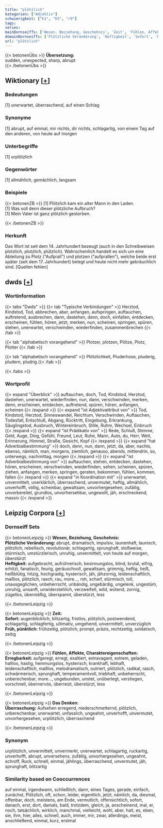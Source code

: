 ```yaml
---
title: "plötzlich"
kategorien: ["Adjektiv"]
schwierigkeit: ["k1", "h5", "r9"]
tags:
series:
mainDornseiffs: ['Wesen, Beziehung, Geschehnis', 'Zeit', 'Fühlen, Affekte, Charaktereigenschaften', 'Das Denken']
domainDornseiffs: ['Plötzliche Veränderung', 'Heftigkeit', 'Sofort', 'Früh, pünktlich', 'Erregbarkeit', 'Überraschung']
url: "plötzlich"
---
```


{{< betonenÜbs >}}
**Übersetzung:**  
sudden, unexpected, sharp, abrupt  
{{< /betonenÜbs >}}

## Wiktionary [[+](https://de.wiktionary.org/wiki/plötzlich)]

### Bedeutungen
[1] unerwartet, überraschend, auf einen Schlag  

### Synonyme
[1] abrupt, auf einmal, mir nichts, dir nichts, schlagartig, von einem Tag auf den anderen, von heute auf morgen  

### Unterbegriffe
[1] urplötzlich  

### Gegenwörter
[1] allmählich, gemächlich, langsam  

### Beispiele
{{< betonenZB >}}
[1] Plötzlich kam ein alter Mann in den Laden.  
[1] Was soll denn dieser plötzliche Aufbruch?  
[1] Mein Vater ist ganz plötzlich gestorben.  

{{< /betonenZB >}}
### Herkunft
Das Wort ist seit dem 14. Jahrhundert bezeugt (auch in den Schreibweisen plotzlich, plutzlich, plützlich). Wahrscheinlich handelt es sich um eine Ableitung zu Plotz ("Aufprall") und plotzen ("aufprallen"), welche beide erst später (seit dem 17. Jahrhundert) belegt und heute nicht mehr gebräuchlich sind. [Quellen fehlen]  



## dwds [[+](https://www.dwds.de/wb/plötzlich)]

### Wortinformation
{{< tabs "Dwds" >}}
{{< tab "Typische Verbindungen" >}}
Herztod, Kindstod, Tod, abbrechen, aber, anfangen, aufspringen, auftauchen, auftretend, ausbrechen, dann, dastehen, denn, doch, einfallen, entdecken, erscheinen, fühlen, hören, jetzt, merken, nun, scheinen, springen, spüren, stehen, unerwartet, verschwinden, wiederfinden, zusammenbrechen
{{< /tab >}}

{{< tab "alphabetisch vorangehend" >}}
Plotzer, plotzen, Plötze, Plotz, Plotter
{{< /tab >}}

{{< tab "alphabetisch vorangehend" >}}
Plötzlichkeit, Pluderhose, pluderig, pludern, pludrig
{{< /tab >}}

{{< /tabs >}}

### Wortprofil
{{< expand "Überblick" >}} auftauchen, doch, Tod, Kindstod, Herztod, dastehen, unerwartet, wiederfinden, nun, dann, verschwinden, merken, denn, erscheinen, entdecken, auftretend, spüren, hören, anfangen, scheinen {{< /expand >}}
{{< expand "ist Adjektivattribut von" >}} Tod, Kindstod, Herztod, Sinneswandel, Reichtum, Verschwinden, Auftauchen, Todesfall, Entschluß, Abgang, Rücktritt, Eingebung, Erkrankung, Säuglingstod, Ausbruch, Wintereinbruch, Stille, Ruhm, Wechsel, Einbruch {{< /expand >}}
{{< expand "ist Prädikativ von" >}} Rede, Schluß, Stimme, Geld, Auge, Ding, Gefühl, Freund, Leut, Ruhe, Mann, Auto, du, Herr, Welt, Erinnerung, Himmel, Straße, Gesicht, Kopf {{< /expand >}}
{{< expand "hat Adverbialbestimmung" >}} doch, denn, nun, dann, jetzt, da, aber, nachts, ebenso, nämlich, man, morgens, ziemlich, genauso, abends, mittendrin, so, unterwegs, nachmittag, morgen {{< /expand >}}
{{< expand "ist Adverbialbestimmung von" >}} auftauchen, stehen, entdecken, dastehen, hören, erscheinen, verschwinden, wiederfinden, sehen, scheinen, spüren, ziehen, anfangen, merken, springen, geraten, bekommen, fühlen, kommen, fallen {{< /expand >}}
{{< expand "in Koordination mit" >}} unerwartet, unvermittelt, unerklärlich, überraschend, unvermutet, heftig, allmählich, unverhofft, völlig, scheinbar, gewaltsam, unvorhergesehen, zufällig, unvorbereitet, grundlos, unvorhersehbar, ungewollt, jäh, erschreckend, massiv {{< /expand >}}

## Leipzig Corpora [[+](https://corpora.uni-leipzig.de/en/res?word=plötzlich&corpusId=deu_newscrawl-public_2018)]

### Dornseiff Sets
{{< betonenLeipzig >}}
**Wesen, Beziehung, Geschehnis:**  
**Plötzliche Veränderung:** abrupt, dramatisch, impulsiv, launenhaft, launisch, plötzlich, rebellisch, revolutionär, schlagartig, sprunghaft, stoßweise, stürmisch, umstürzlerisch, unruhig, unvermittelt, von heute auf morgen, überstürzt  
**Heftigkeit:** aufgebracht, aufrührerisch, besinnungslos, blind, brutal, eifrig, erhitzt, fanatisch, feurig, geräuschvoll, gewaltsam, grimmig, heftig, heiß, heißblütig, hitzig, hochgradig, hysterisch, jäh, jähzornig, leidenschaftlich, maßlos, plötzlich, rasch, rau, more..., roh, scharf, stürmisch, toll, unausgeglichen, unbeherrscht, unbändig, ungebärdig, ungelenk, ungestüm, unruhig, unsanft, unwiderstehlich, verzweifelt, wild, wütend, zornig, zügellos, übermäßig, überspannt, überstürzt, less  

{{< /betonenLeipzig >}}


{{< betonenLeipzig >}}
**Zeit:**  
**Sofort:** augenblicklich, blitzartig, fristlos, plötzlich, postwendend, schlagartig, schlagfertig, ultimativ, umgehend, unvermittelt, unverzüglich  
**Früh, pünktlich:** frühzeitig, plötzlich, prompt, präzis, rechtzeitig, soldatisch, zeitig  

{{< /betonenLeipzig >}}


{{< betonenLeipzig >}}
**Fühlen, Affekte, Charaktereigenschaften:**  
**Erregbarkeit:** aufgeregt, erregt, exaltiert, extravagant, extrem, geladen, haltlos, hastig, hemmungslos, hysterisch, krankhaft, lebhaft, leidenschaftlich, maßlos, melodramatisch, outriert, plötzlich, radikal, rasch, schwärmerisch, sprunghaft, temperamentvoll, triebhaft, unbeherrscht, unberechenbar, more..., ungebunden, unstet, unüberlegt, verstiegen, vorschnell, übernervös, überreizt, überstürzt, less  

{{< /betonenLeipzig >}}


{{< betonenLeipzig >}}
**Das Denken:**  
**Überraschung:** Aufsehen erregend, niederschmetternd, plötzlich, unberechenbar, unerwartet, unfasslich, ungeahnt, unverhofft, unvermutet, unvorhergesehen, urplötzlich, überraschend  

{{< /betonenLeipzig >}}

### Synonym
urplötzlich, unvermittelt, unvermerkt, unerwartet, schlagartig, ruckartig, unverhofft, abrupt, unversehens, zufällig, unvorhergesehen, ungeahnt, schroff, Ruck, schnell, einmal, jählings, überraschend, unvermutet, jäh, sprunghaft, blitzartig


### Similarity based on Cooccurrences
auf einmal, irgendwann, schließlich, dann, eines Tages, gerade, einfach, zunächst, Plötzlich, oft, schon, leider, eigentlich, jetzt, nämlich, da, diesmal, offenbar, doch, meistens, am Ende, vermutlich, offensichtlich, sofort, danach, erst, dort, damals, bald, trotzdem, gleich, ja, anscheinend, mal, er, noch, tatsächlich, wirklich, manchmal, vielleicht, wohl, aber, halt, es, eben, sie, ihm, hier, alles, schnell, auch, immer, mir, zwar, allerdings, meist, anschließend, einmal, kurz, erstmal

